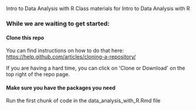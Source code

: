 Intro to Data Analysis with R
Class materials for Intro to Data Analysis with R

### While we are waiting to get started:

#### Clone this repo
You can find instructions on how to do that here:
https://help.github.com/articles/cloning-a-repository/

If you are having a hard time, you can click on 'Clone or Download' on the top right of the repo page.

#### Make sure you have the packages you need

Run the first chunk of code in the data_analysis_with_R.Rmd file
